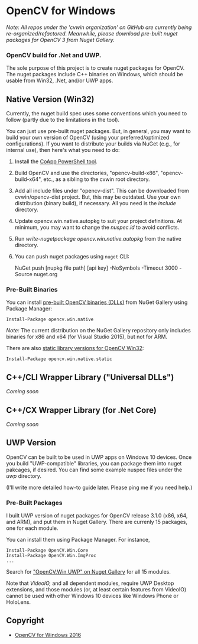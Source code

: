 # OpenCV for Windows

_Note: All repos under the 'cvwin organization' on GitHub are currently being re-organized/refactored. Meanwhile, please download pre-built nuget packages for OpenCV 3 from Nuget Gallery._


### OpenCV build for .Net and UWP.

The sole purpose of this project is to create nuget packages for OpenCV.
The nuget packages include C++ binaries on Windows, which should be usable from Win32, .Net, and/or UWP apps.


## Native Version (Win32)

Currently, the nuget build spec uses some conventions which you need to follow (partly due to the limitations in the tool).

You can just use pre-built nuget packages. But, in general, you may want to build your own version of OpenCV (using your preferred/optimized configurations). If you want to distribute your builds via NuGet (e.g., for internal use), then here's what you need to do:

1. Install the [CoApp PowerShell tool](http://coapp.org/pages/releases.html).
1. Build OpenCV and use the directories, "opencv-build-x86", "opencv-build-x64", etc., as a sibling to the cvwin root directory.
1. Add all include files under "opencv-dist". This can be downloaded from cvwin/opencv-dist project. But, this may be outdated. Use your own distribution (binary build), if necessary. All you need is the _include_ directory.
1. Update opencv.win.native.autopkg to suit your project definitions. At minimum, you may want to change the _nuspec.id_ to avoid conflicts.
1. Run _write-nugetpackage opencv.win.native.autopkg_ from the native directory.
1. You can push nuget packages using `nuget` CLI:

    NuGet push [nupkg file path] [api key] -NoSymbols -Timeout 3000 -Source nuget.org



### Pre-Built Binaries

You can install [pre-built OpenCV binaries (DLLs)](https://www.nuget.org/packages/opencv.win.native) from NuGet Gallery using Package Manager:

    Install-Package opencv.win.native 



_Note:_ The current distribution on the NuGet Gallery repository only includes binaries for x86 and x64 (for Visual Studio 2015), but not for ARM.


There are also [static library versions for OpenCV Win32](https://www.nuget.org/packages/opencv.win.native.static):

    Install-Package opencv.win.native.static




## C++/CLI Wrapper Library ("Universal DLLs")

_Coming soon_


## C++/CX Wrapper Library (for .Net Core)

_Coming soon_




## UWP Version

OpenCV can be built to be used in UWP apps on Windows 10 devices. 
Once you build "UWP-compatible" libraries, you can package them into nuget pakcages, if desired.
You can find some example nuspec files under the _uwp_ directory.

(I'll write more detailed how-to guide later. Please ping me if you need help.)



### Pre-Built Packages

I built UWP version of nuget packages for OpenCV release 3.1.0 (x86, x64, and ARM), and put them in Nuget Gallery.
There are currenly 15 packages, one for each module.

You can install them using Package Manager.
For instance, 

    Install-Package OpenCV.Win.Core
    Install-Package OpenCV.Win.ImgProc
    ...

Search for ["OpenCV.Win UWP" on Nuget Gallery](https://www.nuget.org/packages?q=OpenCV.Win+UWP) for all 15 modules.


Note that _VideoIO,_ and all dependent modules, require UWP Desktop extensions,
and those modules (or, at least certain features from VideoIO) cannot be used with other Windows 10 devices like Windows Phone or HoloLens.




## Copyright

* [OpenCV for Windows 2016](https://github.com/cvwin)
